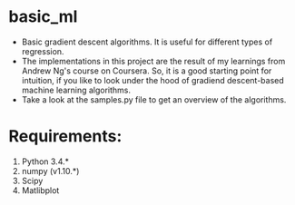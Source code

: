 # basic_ml

- Basic gradient descent algorithms. It is useful for different types of regression.
- The implementations in this project are the result of my learnings from Andrew Ng's course on Coursera. So, it is a good starting point for intuition, if you like to look under the hood of gradiend descent-based machine learning algorithms.
- Take a look at the samples.py file to get an overview of the algorithms.

# Requirements:
1. Python 3.4.*
2. numpy (v1.10.*)
3. Scipy
4. Matlibplot
